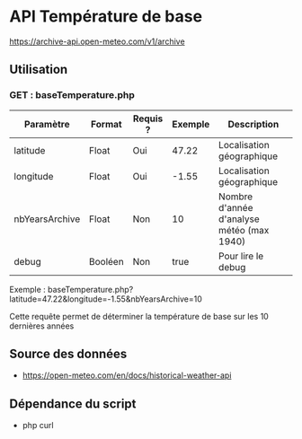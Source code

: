 # API Température de base

https://archive-api.open-meteo.com/v1/archive

## Utilisation

### GET : baseTemperature.php

| Paramètre      | Format  | Requis ? | Exemple | Description                               |
| -------------- | ------- | -------- | ------- | ----------------------------------------- |
| latitude       | Float   | Oui      | 47.22   | Localisation géographique                 |
| longitude      | Float   | Oui      | -1.55   | Localisation géographique                 |
| nbYearsArchive | Float   | Non      | 10      | Nombre d'année d'analyse météo (max 1940) |
| debug          | Booléen | Non      | true    | Pour lire le debug                        |

Exemple : baseTemperature.php?latitude=47.22&longitude=-1.55&nbYearsArchive=10

Cette requête permet de déterminer la température de base sur les 10 dernières années 

## Source des données

* https://open-meteo.com/en/docs/historical-weather-api

## Dépendance du script

* php curl
